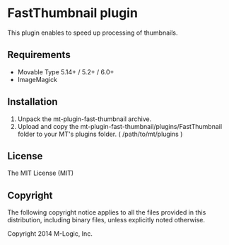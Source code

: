 # FastThumbnail plugin

This plugin enables to speed up processing of thumbnails.

## Requirements

* Movable Type 5.14+ / 5.2+ / 6.0+
* ImageMagick

## Installation

1. Unpack the mt-plugin-fast-thumbnail archive.
2. Upload and copy the mt-plugin-fast-thumbnail/plugins/FastThumbnail folder to your MT's plugins folder. ( /path/to/mt/plugins )

## License

The MIT License (MIT)

## Copyright

The following copyright notice applies to all the files provided in this distribution, including binary files, unless explicitly noted otherwise.

Copyright 2014 M-Logic, Inc.
